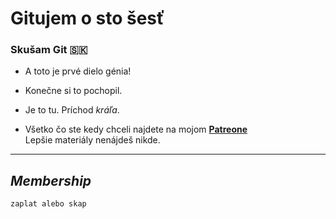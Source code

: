 # Gitujem o sto šesť

### Skušam **Git** 🇸🇰

* A toto je prvé dielo génia!

* Konečne si to pochopil.

* Je to tu. Príchod _kráľa_.

* Všetko čo ste kedy chceli najdete na mojom [**Patreone**](https://patreon.com/DamianDrabek)  
Lepšie materiály nenájdeš nikde.

---
## _Membership_
```
zaplat alebo skap
```
